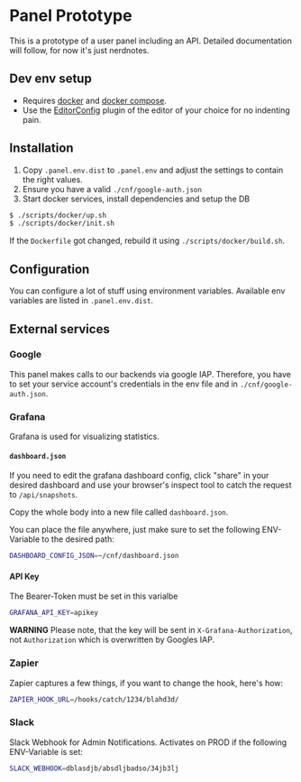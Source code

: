 # Panel Prototype

This is a prototype of a user panel including an API.
Detailed documentation will follow, for now it's just nerdnotes.

## Dev env setup

* Requires [docker](https://docker.com) and [docker compose](https://docs.docker.com/compose/install/).
* Use the [EditorConfig](https://editorconfig.org/#download) plugin of the editor of your choice for no indenting pain.

## Installation

1. Copy `.panel.env.dist` to `.panel.env` and adjust the settings to contain the right values.
2. Ensure you have a valid  `./cnf/google-auth.json`
3. Start docker services, install dependencies and setup the DB
```bash
$ ./scripts/docker/up.sh
$ ./scripts/docker/init.sh
```

If the `Dockerfile` got changed, rebuild it using `./scripts/docker/build.sh`.

## Configuration
You can configure a lot of stuff using environment variables. Available env variables are listed in `.panel.env.dist`.

## External services

### Google
This panel makes calls to our backends via google IAP. Therefore, you have to set your service account's credentials in the env file and in `./cnf/google-auth.json`.

### Grafana
Grafana is used for visualizing statistics. 

#### `dashboard.json`
If you need to edit the grafana dashboard config, click "share" in your desired dashboard and use your browser's inspect tool to catch the request to `/api/snapshots`.
 
Copy the whole body into a new file called `dashboard.json`. 

You can place the file anywhere, just make sure to set the following ENV-Variable to the desired path:
```bash
DASHBOARD_CONFIG_JSON=~/cnf/dashboard.json
```

#### API Key
The Bearer-Token must be set in this varialbe
```bash
GRAFANA_API_KEY=apikey
```
**WARNING** Please note, that the key will be sent in `X-Grafana-Authorization`, not `Authorization` which is overwritten by Googles IAP. 

### Zapier

Zapier captures a few things, if you want to change the hook, here's how:
```bash 
ZAPIER_HOOK_URL=/hooks/catch/1234/blahd3d/
```

### Slack

Slack Webhook for Admin Notifications. Activates on PROD if the following ENV-Variable is set:
```bash 
SLACK_WEBHOOK=dblasdjb/absdljbadso/34jb3lj
```

